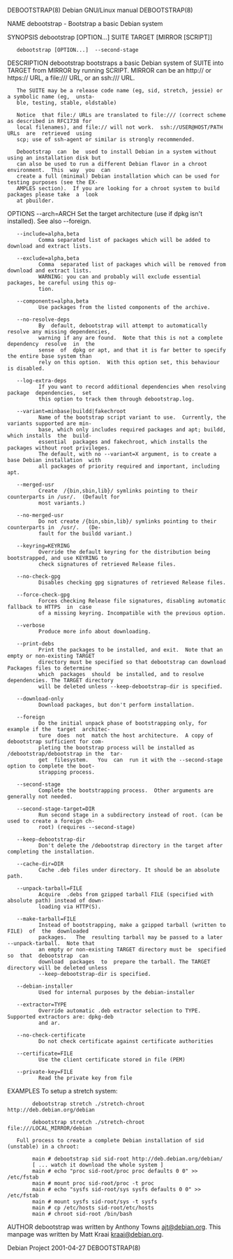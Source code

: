 DEBOOTSTRAP(8)                          Debian GNU/Linux manual                         DEBOOTSTRAP(8)

NAME
       debootstrap - Bootstrap a basic Debian system

SYNOPSIS
       debootstrap [OPTION...]  SUITE TARGET [MIRROR [SCRIPT]]

       debootstrap [OPTION...]  --second-stage

DESCRIPTION
       debootstrap  bootstraps  a  basic  Debian  system  of  SUITE into TARGET from MIRROR by running
       SCRIPT.  MIRROR can be an http:// or https:// URL, a file:/// URL, or an ssh:/// URL.

       The SUITE may be a release code name (eg, sid, stretch, jessie) or a symbolic name (eg,  unsta‐
       ble, testing, stable, oldstable)

       Notice  that file:/ URLs are translated to file:/// (correct scheme as described in RFC1738 for
       local filenames), and file:// will not work.  ssh://USER@HOST/PATH  URLs  are  retrieved  using
       scp; use of ssh-agent or similar is strongly recommended.

       Debootstrap  can  be  used to install Debian in a system without using an installation disk but
       can also be used to run a different Debian flavor in a chroot environment.  This  way  you  can
       create a full (minimal) Debian installation which can be used for testing purposes (see the EX‐
       AMPLES section).  If you are looking for a chroot system to build packages please take  a  look
       at pbuilder.

OPTIONS
       --arch=ARCH
              Set the target architecture (use if dpkg isn't installed).  See also --foreign.

       --include=alpha,beta
              Comma separated list of packages which will be added to download and extract lists.

       --exclude=alpha,beta
              Comma  separated list of packages which will be removed from download and extract lists.
              WARNING: you can and probably will exclude essential packages, be careful using this op‐
              tion.

       --components=alpha,beta
              Use packages from the listed components of the archive.

       --no-resolve-deps
              By  default, debootstrap will attempt to automatically resolve any missing dependencies,
              warning if any are found.  Note that this is not a complete dependency  resolve  in  the
              sense  of  dpkg or apt, and that it is far better to specify the entire base system than
              rely on this option.  With this option set, this behaviour is disabled.

       --log-extra-deps
              If you want to record additional dependencies when resolving package  dependencies,  set
              this option to track them through debootstrap.log.

       --variant=minbase|buildd|fakechroot
              Name of the bootstrap script variant to use.  Currently, the variants supported are min‐
              base, which only includes required packages and apt; buildd, which installs  the  build-
              essential  packages and fakechroot, which installs the packages without root privileges.
              The default, with no --variant=X argument, is to create a base Debian installation  with
              all packages of priority required and important, including apt.

       --merged-usr
              Create  /{bin,sbin,lib}/ symlinks pointing to their counterparts in /usr/.  (Default for
              most variants.)

       --no-merged-usr
              Do not create /{bin,sbin,lib}/ symlinks pointing to their counterparts in  /usr/.   (De‐
              fault for the buildd variant.)

       --keyring=KEYRING
              Override the default keyring for the distribution being bootstrapped, and use KEYRING to
              check signatures of retrieved Release files.

       --no-check-gpg
              Disables checking gpg signatures of retrieved Release files.

       --force-check-gpg
              Forces checking Release file signatures, disabling automatic fallback to HTTPS  in  case
              of a missing keyring. Incompatible with the previous option.

       --verbose
              Produce more info about downloading.

       --print-debs
              Print the packages to be installed, and exit.  Note that an empty or non-existing TARGET
              directory must be specified so that debootstrap can download Packages files to determine
              which  packages  should  be installed, and to resolve dependencies. The TARGET directory
              will be deleted unless --keep-debootstrap-dir is specified.

       --download-only
              Download packages, but don't perform installation.

       --foreign
              Do the initial unpack phase of bootstrapping only, for example if the  target  architec‐
              ture  does  not  match the host architecture.  A copy of debootstrap sufficient for com‐
              pleting the bootstrap process will be installed as /debootstrap/debootstrap in the  tar‐
              get  filesystem.   You  can  run it with the --second-stage option to complete the boot‐
              strapping process.

       --second-stage
              Complete the bootstrapping process.  Other arguments are generally not needed.

       --second-stage-target=DIR
              Run second stage in a subdirectory instead of root. (can be used to create a foreign ch‐
              root) (requires --second-stage)

       --keep-debootstrap-dir
              Don't delete the /debootstrap directory in the target after completing the installation.

       --cache-dir=DIR
              Cache .deb files under directory. It should be an absolute path.

       --unpack-tarball=FILE
              Acquire  .debs from gzipped tarball FILE (specified with absolute path) instead of down‐
              loading via HTTP(S).

       --make-tarball=FILE
              Instead of bootstrapping, make a gzipped tarball (written to  FILE)  of  the  downloaded
              packages.   The  resulting tarball may be passed to a later --unpack-tarball.  Note that
              an empty or non-existing TARGET directory must be  specified  so  that  debootstrap  can
              download  packages  to  prepare the tarball. The TARGET directory will be deleted unless
              --keep-debootstrap-dir is specified.

       --debian-installer
              Used for internal purposes by the debian-installer

       --extractor=TYPE
              Override automatic .deb extractor selection to TYPE.  Supported extractors are: dpkg-deb
              and ar.

       --no-check-certificate
              Do not check certificate against certificate authorities

       --certificate=FILE
              Use the client certificate stored in file (PEM)

       --private-key=FILE
              Read the private key from file

EXAMPLES
       To setup a stretch system:

            debootstrap stretch ./stretch-chroot http://deb.debian.org/debian

            debootstrap stretch ./stretch-chroot file:///LOCAL_MIRROR/debian

       Full process to create a complete Debian installation of sid (unstable) in a chroot:

            main # debootstrap sid sid-root http://deb.debian.org/debian/
            [ ... watch it download the whole system ]
            main # echo "proc sid-root/proc proc defaults 0 0" >> /etc/fstab
            main # mount proc sid-root/proc -t proc
            main # echo "sysfs sid-root/sys sysfs defaults 0 0" >> /etc/fstab
            main # mount sysfs sid-root/sys -t sysfs
            main # cp /etc/hosts sid-root/etc/hosts
            main # chroot sid-root /bin/bash

AUTHOR
       debootstrap  was  written  by Anthony Towns <ajt@debian.org>.  This manpage was written by Matt
       Kraai <kraai@debian.org>.

Debian Project                                2001-04-27                                DEBOOTSTRAP(8)
